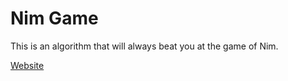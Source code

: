 # Nim Game

This is an algorithm that will always beat you at the game of Nim.

[Website](https://progamer2711.github.io/Nim)
